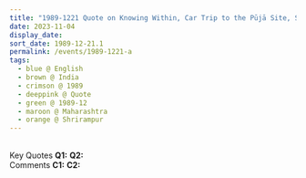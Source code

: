```yaml
---
title: "1989-1221 Quote on Knowing Within, Car Trip to the Pūjā Site, Śhrīrāmpur, Maharashtra, India"
date: 2023-11-04
display_date: 
sort_date: 1989-12-21.1
permalink: /events/1989-1221-a
tags:
  - blue @ English
  - brown @ India
  - crimson @ 1989
  - deeppink @ Quote
  - green @ 1989-12
  - maroon @ Maharashtra
  - orange @ Shrirampur
---
```


<br>

<wave-list>
  <list-title color="DarkSeaGreen" width="55">Key Quotes</list-title>
  <list-item color="BlanchedAlmond" width="280"><b>Q1:</b> <i></i></list-item>
  <list-item color="Lavender" width="280"><b>Q2:</b> <i></i></list-item>
</wave-list>

<br>

<wave-list>
  <list-title color="DarkSeaGreen" width="55">Comments</list-title>
  <list-item color="BlanchedAlmond" width="280"><b>C1:</b> <i></i></list-item>
  <list-item color="Lavender" width="280"><b>C2:</b> <i></i></list-item>
</wave-list>